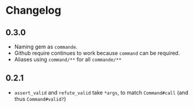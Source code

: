 # Changelog

## 0.3.0
- Naming gem as `commande`.
- Github require continues to work because `command` can be required.
- Aliases using `command/**` for all `commande/**`

## 0.2.1

- `assert_valid` and `refute_valid` take `*args`, to match `Command#call` (and thus `Command#valid?`)
